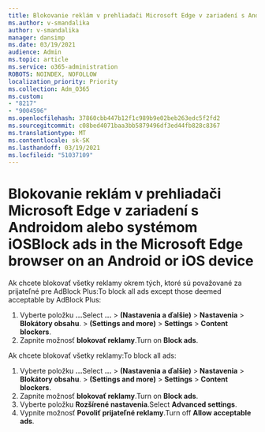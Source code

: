 ```yaml
---
title: Blokovanie reklám v prehliadači Microsoft Edge v zariadení s Androidom alebo systémom iOS
ms.author: v-smandalika
author: v-smandalika
manager: dansimp
ms.date: 03/19/2021
audience: Admin
ms.topic: article
ms.service: o365-administration
ROBOTS: NOINDEX, NOFOLLOW
localization_priority: Priority
ms.collection: Adm_O365
ms.custom:
- "8217"
- "9004596"
ms.openlocfilehash: 37860cbb447b12f1c989b9e02beb263edc5f2fd2
ms.sourcegitcommit: c08bed4071baa3bb5879496df3ed44fb828c8367
ms.translationtype: MT
ms.contentlocale: sk-SK
ms.lasthandoff: 03/19/2021
ms.locfileid: "51037109"
---
```

# <a name="block-ads-in-the-microsoft-edge-browser-on-an-android-or-ios-device"></a><span data-ttu-id="6e5ba-102">Blokovanie reklám v prehliadači Microsoft Edge v zariadení s Androidom alebo systémom iOS</span><span class="sxs-lookup"><span data-stu-id="6e5ba-102">Block ads in the Microsoft Edge browser on an Android or iOS device</span></span>

<span data-ttu-id="6e5ba-103">Ak chcete blokovať všetky reklamy okrem tých, ktoré sú považované za prijateľné pre AdBlock Plus:</span><span class="sxs-lookup"><span data-stu-id="6e5ba-103">To block all ads except those deemed acceptable by AdBlock Plus:</span></span>
1. <span data-ttu-id="6e5ba-104">Vyberte položku **...**</span><span class="sxs-lookup"><span data-stu-id="6e5ba-104">Select **…**</span></span><span data-ttu-id="6e5ba-105"> > **(Nastavenia a ďalšie)**  >  **Nastavenia**  >  **Blokátory obsahu**.</span><span class="sxs-lookup"><span data-stu-id="6e5ba-105"> > **(Settings and more)** > **Settings** > **Content blockers**.</span></span>
2. <span data-ttu-id="6e5ba-106">Zapnite možnosť **blokovať reklamy**.</span><span class="sxs-lookup"><span data-stu-id="6e5ba-106">Turn on **Block ads**.</span></span>

<span data-ttu-id="6e5ba-107">Ak chcete blokovať všetky reklamy:</span><span class="sxs-lookup"><span data-stu-id="6e5ba-107">To block all ads:</span></span>
1. <span data-ttu-id="6e5ba-108">Vyberte položku **...**</span><span class="sxs-lookup"><span data-stu-id="6e5ba-108">Select **…**</span></span><span data-ttu-id="6e5ba-109"> > **(Nastavenia a ďalšie)**  >  **Nastavenia**  >  **Blokátory obsahu**.</span><span class="sxs-lookup"><span data-stu-id="6e5ba-109"> > **(Settings and more)** > **Settings** > **Content blockers**.</span></span>
2. <span data-ttu-id="6e5ba-110">Zapnite možnosť **blokovať reklamy**.</span><span class="sxs-lookup"><span data-stu-id="6e5ba-110">Turn on **Block ads**.</span></span>
3. <span data-ttu-id="6e5ba-111">Vyberte položku **Rozšírené nastavenia**.</span><span class="sxs-lookup"><span data-stu-id="6e5ba-111">Select **Advanced settings**.</span></span>
4. <span data-ttu-id="6e5ba-112">Vypnite možnosť **Povoliť prijateľné reklamy**.</span><span class="sxs-lookup"><span data-stu-id="6e5ba-112">Turn off **Allow acceptable ads**.</span></span>